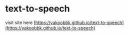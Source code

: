 # text-to-speech
visit site here [https://yakoobbk.github.io/text-to-speech](https://yakoobbk.github.io/text-to-speech)
